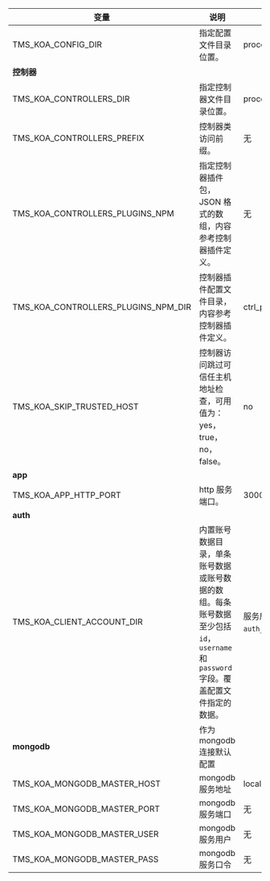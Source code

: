 | 变量                                | 说明                                                                                                                           | 默认值                                  |
| ----------------------------------- | ------------------------------------------------------------------------------------------------------------------------------ | --------------------------------------- |
| TMS_KOA_CONFIG_DIR                  | 指定配置文件目录位置。                                                                                                         | process.cwd()/config                    |
| **控制器**                          |                                                                                                                                |                                         |
| TMS_KOA_CONTROLLERS_DIR             | 指定控制器文件目录位置。                                                                                                       | process.cwd()/controllers               |
| TMS_KOA_CONTROLLERS_PREFIX          | 控制器类访问前缀。                                                                                                             | 无                                      |
| TMS_KOA_CONTROLLERS_PLUGINS_NPM     | 指定控制器插件包，JSON 格式的数组，内容参考控制器插件定义。                                                                    | 无                                      |
| TMS_KOA_CONTROLLERS_PLUGINS_NPM_DIR | 控制器插件配置文件目录，内容参考控制器插件定义。                                                                               | ctrl_plugin_config                      |
| TMS_KOA_SKIP_TRUSTED_HOST           | 控制器访问跳过可信任主机地址检查，可用值为：yes，true，no，false。                                                             | no                                      |
| **app**                             |                                                                                                                                |                                         |
| TMS_KOA_APP_HTTP_PORT               | http 服务端口。                                                                                                                | 3000                                    |
| **auth**                            |                                                                                                                                |                                         |
| TMS_KOA_CLIENT_ACCOUNT_DIR          | 内置账号数据目录，单条账号数据或账号数据的数组。每条账号数据至少包括`id`，`username`和`password`字段。覆盖配置文件指定的数据。 | 服务启动目录的`auth_client_account`目录 |
| **mongodb**                         | 作为 mongodb 连接默认配置                                                                                                      |                                         |
| TMS_KOA_MONGODB_MASTER_HOST         | mongodb 服务地址                                                                                                               | localhost                               |
| TMS_KOA_MONGODB_MASTER_PORT         | mongodb 服务端口                                                                                                               | 无                                      |
| TMS_KOA_MONGODB_MASTER_USER         | mongodb 服务用户                                                                                                               | 无                                      |
| TMS_KOA_MONGODB_MASTER_PASS         | mongodb 服务口令                                                                                                               | 无                                      |
